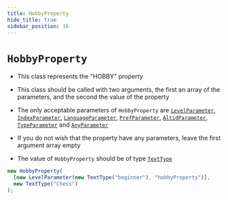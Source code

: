```yaml
---
title: HobbyProperty
hide_title: true
sidebar_position: 16
---
```


# `HobbyProperty`

- This class represents the "HOBBY" property

- This class should be called with two arguments, the first an array of the
  parameters, and the second the value of the property

- The only acceptable parameters of `HobbyProperty` are
  [`LevelParameter`](/documentation/parameters/levelparameter),
  [`IndexParameter`](/documentation/parameters/indexparameter),
  [`LanguageParameter`](/documentation/parameters/languageparameter),
  [`PrefParameter`](/documentation/parameters/prefparameter),
  [`AltidParameter`](/documentation/parameters/altidparameter),
  [`TypeParameter`](/documentation/parameters/typeparameter) and
  [`AnyParameter`](/documentation/parameters/anyparameter)

- If you do not wish that the property have any parameters, leave the first
  argument array empty

- The value of `HobbyProperty` should be of type
  [`TextType`](/documentation/values/texttype-and-textlisttype)

```js
new HobbyProperty(
  [new LevelParameter(new TextType("beginner"), "hobbyProperty")],
  new TextType("Chess")
);
```
